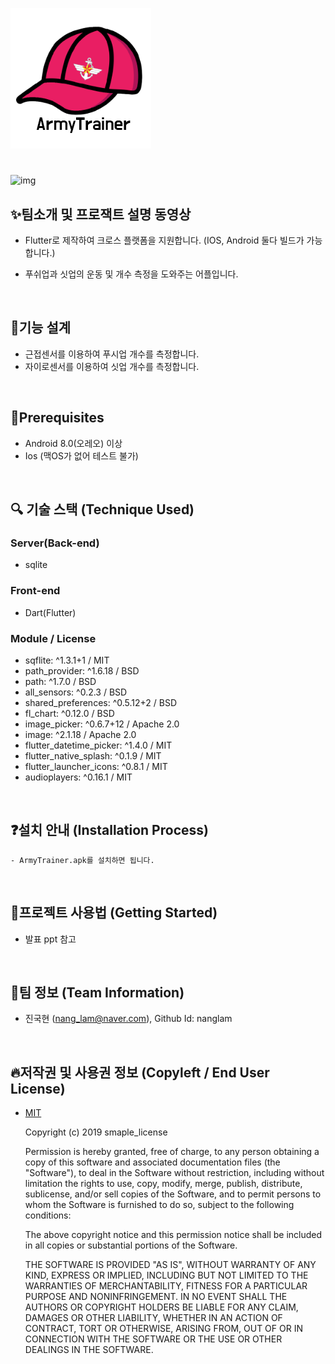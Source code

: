 ![Logo Image](/Images/icon.png)

#
![img](https://img.shields.io/github/license/osamhack2020/App_ArmyTrainer_nanglam)


## ✨팀소개 및 프로잭트 설명 동영상
- Flutter로 제작하여 크로스 플랫폼을 지원합니다.
(IOS, Android 둘다 빌드가 가능합니다.)

- 푸쉬업과 싯업의 운동 및 개수 측정을 도와주는 어플입니다.


<br/>

## 📕기능 설계
- 근접센서를 이용하여 푸시업 개수를 측정합니다.
- 자이로센서를 이용하여 싯업 개수를 측정합니다.


<br/>

## 🙏Prerequisites
- Android 8.0(오레오) 이상
- Ios (맥OS가 없어 테스트 불가)



<br/>

## 🔍 기술 스택 (Technique Used)
###  Server(Back-end)
- sqlite
### Front-end
- Dart(Flutter)
### Module / License
- sqflite: ^1.3.1+1 / MIT
- path_provider: ^1.6.18 / BSD
- path: ^1.7.0 / BSD
- all_sensors: ^0.2.3 / BSD
- shared_preferences: ^0.5.12+2 / BSD
- fl_chart: ^0.12.0 / BSD
- image_picker: ^0.6.7+12 / Apache 2.0
- image: ^2.1.18 / Apache 2.0
- flutter_datetime_picker: ^1.4.0 / MIT
- flutter_native_splash: ^0.1.9 / MIT
- flutter_launcher_icons: ^0.8.1 / MIT
- audioplayers: ^0.16.1 / MIT


<br/>

## ❓설치 안내 (Installation Process)
    - ArmyTrainer.apk를 설치하면 됩니다.


<br/>

## 💬프로젝트 사용법 (Getting Started)
- 발표 ppt 참고


<br/> 

## 👫팀 정보 (Team Information)
- 진국현 (nang_lam@naver.com), Github Id: nanglam


<br/>

## 🔥저작권 및 사용권 정보 (Copyleft / End User License)
 * [MIT](https://github.com/osam2020-WEB/Sample-ProjectName-TeamName/blob/master/license.md)
    
    Copyright (c) 2019 smaple_license

    Permission is hereby granted, free of charge, to any person obtaining a copy of this software and associated documentation files (the "Software"), to deal in the Software without restriction, including without limitation the rights to use, copy, modify, merge, publish, distribute, sublicense, and/or sell copies of the Software, and to permit persons to whom the Software is furnished to do so, subject to the following conditions:

    The above copyright notice and this permission notice shall be included in all copies or substantial portions of the Software.

    THE SOFTWARE IS PROVIDED "AS IS", WITHOUT WARRANTY OF ANY KIND, EXPRESS OR IMPLIED, INCLUDING BUT NOT LIMITED TO THE WARRANTIES OF MERCHANTABILITY, FITNESS FOR A PARTICULAR PURPOSE AND NONINFRINGEMENT. IN NO EVENT SHALL THE AUTHORS OR COPYRIGHT HOLDERS BE LIABLE FOR ANY CLAIM, DAMAGES OR OTHER LIABILITY, WHETHER IN AN ACTION OF CONTRACT, TORT OR OTHERWISE, ARISING FROM, OUT OF OR IN CONNECTION WITH THE SOFTWARE OR THE USE OR OTHER DEALINGS IN THE SOFTWARE.
